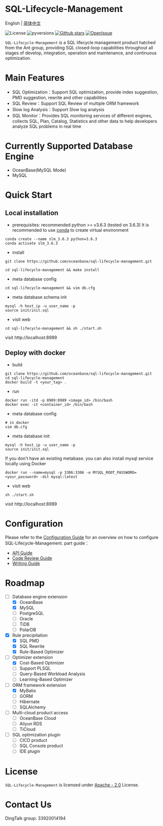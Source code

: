 # SQL-Lifecycle-Management

English | [简体中文](README_CN.md)

![License](https://img.shields.io/badge/license-Apache--2.0-green.svg)
![pyversions](https://img.shields.io/badge/python%20-3.6.3%2B-blue.svg)
[![Github stars](https://img.shields.io/github/stars/oceanbase/sql-lifecycle-management?style=flat-square)](https://github.com/oceanbase/sql-lifecycle-management)
[![OpenIssue](https://img.shields.io/github/issues/oceanbase/sql-lifecycle-management)](https://github.com/oceanbase/sql-lifecycle-management/issues)

``SQL-Lifecycle-Management`` is a SQL lifecycle management product hatched from the Ant group, providing SQL closed-loop capabilities throughout all stages of develop, integration, operation and maintenance, and continuous optimization.

# Main Features
- SQL Optimization：Support SQL optimization, provide index suggestion, PMD suggestion, rewrite and other capabilities
- SQL Review：Support SQL Review of multiple ORM framework
- Slow log Analysis：Support Slow log analysis
- SQL Monitor：Provides SQL monitoring services of different engines, collects SQL, Plan, Catalog, Statistics and other data to help developers analyze SQL problems in real time

# Currently Supported Database Engine
- OceanBase(MySQL Mode)
- MySQL

# Quick Start
## Local installation
- prerequisites: recommended python >= v3.6.3 (tested on 3.6.3)
It is recommended to use [conda](https://github.com/conda/conda) to create virtual environment
```shell
conda create --name slm_3.6.3 python=3.6.3
conda activate slm_3.6.3
```
- install
```shell
git clone https://github.com/oceanbase/sql-lifecycle-management.git

cd sql-lifecycle-management && make install
```
- meta database config
```shell
cd sql-lifecycle-management && vim db.cfg
```
- meta database schema init
```shell
mysql -h host_ip -u user_name -p
source init/init.sql
```
- visit web
```shell
cd sql-lifecycle-management && sh ./start.sh
```
visit http://localhost:8989

## Deploy with docker
- build
```shell
git clone https://github.com/oceanbase/sql-lifecycle-management.git
cd sql-lifecycle-management
docker build -t <your_tag> .
```
- run
```shell
docker run -itd -p 8989:8989 <image_id> /bin/bash
docker exec -it <container_id> /bin/bash
```
- meta database config
```shell
# in docker
vim db.cfg
```
- meta database init
```shell
mysql -h host_ip -u user_name -p
source init/init.sql
```
If you don't have an existing metabase. you can also install mysql service locally using Docker
```shell
docker run --name=mysql -p 3306:3306 -e MYSQL_ROOT_PASSWORD=<your_password> -dit mysql:latest
```
- visit web
```shell
sh ./start.sh
```
visit http://localhost:8989


# Configuration
Please refer to the [Configuration Guide](https://github.com/oceanbase/sql-lifecycle-management/blob/main/CONTRIBUTING.md) for an overview on how to configure SQL-Lifecycle-Management.
part guide：
- [API Guide](https://github.com/oceanbase/sql-lifecycle-management/blob/main/docs/api-style-guide.md) 
- [Code Review Guide](https://github.com/oceanbase/sql-lifecycle-management/blob/main/docs/code-review-guide.md) 
- [Writing Guide](https://github.com/oceanbase/sql-lifecycle-management/blob/main/docs/writing-guide.md) 

# Roadmap
- [ ] Database engine extension
  - [x] OceanBase
  - [x] MySQL
  - [ ] PostgreSQL
  - [ ] Oracle
  - [ ] TiDB
  - [ ] PolarDB
- [x] Rule precipitation
  - [x] SQL PMD
  - [x] SQL Rewrite
  - [x] Rule-Based Optimizer
- [ ] Optimizer extension
  - [x] Cost-Based Optimizer
  - [ ] Support PLSQL
  - [ ] Query-Based Workload Analysis
  - [ ] Learning-Based Optimizer
- [ ] ORM framework extension
  - [x] MyBatis
  - [ ] GORM
  - [ ] Hibernate
  - [ ] SQLAlchemy
- [ ] Multi-cloud product access
  - [ ] OceanBase Cloud
  - [ ] Aliyun RDS
  - [ ] TiCloud
- [ ] SQL optimization plugin
  - [ ] CICD product
  - [ ] SQL Console product
  - [ ] IDE plugin

# License
``SQL-Lifecycle-Management`` is licensed under [Apache - 2.0](https://github.com/oceanbase/sql-lifecycle-management/blob/main/LICENSE) License.

# Contact Us
DingTalk group: 33920014194

